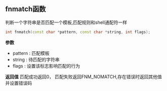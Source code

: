## fnmatch函数
判断一个字符串是否匹配一个模板,匹配规则和shell通配符一样
```c++
int fnmatch(const char *pattern, const char *string, int flags);
```

**参数**
- pattern : 匹配模板
- string : 待匹配的字符串
- flags : 设置该标志影响匹配的行为

**返回值**
匹配成功返回0， 匹配失败返回FNM_NOMATCH,存在错误时返回其他值并设置错误码